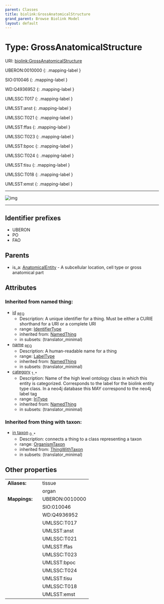 ```yaml
---
parent: Classes
title: biolink:GrossAnatomicalStructure
grand_parent: Browse Biolink Model
layout: default
---
```


# Type: GrossAnatomicalStructure




URI: [biolink:GrossAnatomicalStructure](https://w3id.org/biolink/vocab/GrossAnatomicalStructure)

UBERON:0010000
{: .mapping-label }

SIO:010046
{: .mapping-label }

WD:Q4936952
{: .mapping-label }

UMLSSC:T017
{: .mapping-label }

UMLSST:anst
{: .mapping-label }

UMLSSC:T021
{: .mapping-label }

UMLSST:ffas
{: .mapping-label }

UMLSSC:T023
{: .mapping-label }

UMLSST:bpoc
{: .mapping-label }

UMLSSC:T024
{: .mapping-label }

UMLSST:tisu
{: .mapping-label }

UMLSSC:T018
{: .mapping-label }

UMLSST:emst
{: .mapping-label }


---

![img](http://yuml.me/diagram/nofunky;dir:TB/class/[OrganismTaxon]%3Cin%20taxon(i)%200..*-%20[GrossAnatomicalStructure%7Cid(i):identifier_type;name(i):label_type;category(i):iri_type%20%2B],%20[AnatomicalEntity]%5E-[GrossAnatomicalStructure])

---


## Identifier prefixes

 * UBERON
 * PO
 * FAO

## Parents

 *  is_a: [AnatomicalEntity](AnatomicalEntity.md) - A subcellular location, cell type or gross anatomical part

## Attributes


### Inherited from named thing:

 * [id](id.md)  <sub>REQ</sub>
    * Description: A unique identifier for a thing. Must be either a CURIE shorthand for a URI or a complete URI
    * range: [IdentifierType](types/IdentifierType.md)
    * inherited from: [NamedThing](NamedThing.md)
    * in subsets: (translator_minimal)
 * [name](name.md)  <sub>REQ</sub>
    * Description: A human-readable name for a thing
    * range: [LabelType](types/LabelType.md)
    * inherited from: [NamedThing](NamedThing.md)
    * in subsets: (translator_minimal)
 * [category](category.md)  <sub>1..*</sub>
    * Description: Name of the high level ontology class in which this entity is categorized. Corresponds to the label for the biolink entity type class. In a neo4j database this MAY correspond to the neo4j label tag
    * range: [IriType](types/IriType.md)
    * inherited from: [NamedThing](NamedThing.md)
    * in subsets: (translator_minimal)

### Inherited from thing with taxon:

 * [in taxon](in_taxon.md)  <sub>0..*</sub>
    * Description: connects a thing to a class representing a taxon
    * range: [OrganismTaxon](OrganismTaxon.md)
    * inherited from: [ThingWithTaxon](ThingWithTaxon.md)
    * in subsets: (translator_minimal)

## Other properties

|  |  |  |
| --- | --- | --- |
| **Aliases:** | | tissue |
|  | | organ |
| **Mappings:** | | UBERON:0010000 |
|  | | SIO:010046 |
|  | | WD:Q4936952 |
|  | | UMLSSC:T017 |
|  | | UMLSST:anst |
|  | | UMLSSC:T021 |
|  | | UMLSST:ffas |
|  | | UMLSSC:T023 |
|  | | UMLSST:bpoc |
|  | | UMLSSC:T024 |
|  | | UMLSST:tisu |
|  | | UMLSSC:T018 |
|  | | UMLSST:emst |

